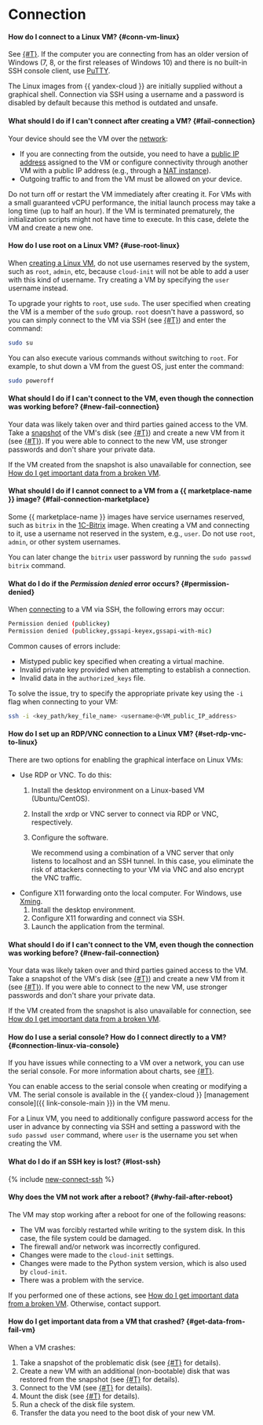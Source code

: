 # Connection


#### How do I connect to a Linux VM? {#conn-vm-linux}

See [{#T}](../../compute/operations/vm-connect/ssh.md). If the computer you are connecting from has an older version of Windows (7, 8, or the first releases of Windows 10) and there is no built-in SSH console client, use [PuTTY](https://www.putty.org/).

The Linux images from {{ yandex-cloud }} are initially supplied without a graphical shell. Connection via SSH using a username and a password is disabled by default because this method is outdated and unsafe.

#### What should I do if I can't connect after creating a VM? {#fail-connection}

Your device should see the VM over the [network](../../vpc/concepts/network.md#network):
* If you are connecting from the outside, you need to have a [public IP address](../../vpc/concepts/address.md#public-addresses) assigned to the VM or configure connectivity through another VM with a public IP address (e.g., through a [NAT instance](../../tutorials/routing/nat-instance.md)).
* Outgoing traffic to and from the VM must be allowed on your device.

Do not turn off or restart the VM immediately after creating it. For VMs with a small guaranteed vCPU performance, the initial launch process may take a long time (up to half an hour). If the VM is terminated prematurely, the initialization scripts might not have time to execute. In this case, delete the VM and create a new one.

#### How do I use root on a Linux VM? {#use-root-linux}

When [creating a Linux VM](../../compute/operations/vm-create/create-linux-vm.md), do not use usernames reserved by the system, such as `root`, `admin`, etc, because `cloud-init` will not be able to add a user with this kind of username. Try creating a VM by specifying the `user` username instead.

To upgrade your rights to `root`, use `sudo`. The user specified when creating the VM is a member of the `sudo` group. `root` doesn't have a password, so you can simply connect to the VM via SSH (see [{#T}](../../compute/operations/vm-connect/ssh.md)) and enter the command:

```bash
sudo su
```

You can also execute various commands without switching to `root`. For example, to shut down a VM from the guest OS, just enter the command:

```bash
sudo poweroff
```

#### What should I do if I can't connect to the VM, even though the connection was working before? {#new-fail-connection}

Your data was likely taken over and third parties gained access to the VM. Take a [snapshot](../../compute/concepts/snapshot.md) of the VM's disk (see [{#T}](../../compute/operations/disk-control/create-snapshot.md)) and create a new VM from it (see [{#T}](../../compute/operations/vm-create/create-from-snapshots.md)). If you were able to connect to the new VM, use stronger passwords and don't share your private data.

If the VM created from the snapshot is also unavailable for connection, see [How do I get important data from a broken VM](#get-data-from-fail-vm).

#### What should I do if I cannot connect to a VM from a {{ marketplace-name }} image? {#fail-connection-marketplace}

Some {{ marketplace-name }} images have service usernames reserved, such as `bitrix` in the [1C-Bitrix](/marketplace/products/yc/bitrix-1c-centos-7) image. When creating a VM and connecting to it, use a username not reserved in the system, e.g., `user`. Do not use `root`, `admin`, or other system usernames.

You can later change the `bitrix` user password by running the `sudo passwd bitrix` command.

#### What do I do if the _Permission denied_ error occurs? {#permission-denied}

When [connecting](../../compute/operations/vm-connect/ssh.md#vm-connect) to a VM via SSH, the following errors may occur:

```bash
Permission denied (publickey)
Permission denied (publickey,gssapi-keyex,gssapi-with-mic)
```

Common causes of errors include:

* Mistyped public key specified when creating a virtual machine.
* Invalid private key provided when attempting to establish a connection.
* Invalid data in the `authorized_keys` file.

To solve the issue, try to specify the appropriate private key using the `-i` flag when connecting to your VM:

```bash
ssh -i <key_path/key_file_name> <username>@<VM_public_IP_address>
```

#### How do I set up an RDP/VNC connection to a Linux VM? {#set-rdp-vnc-to-linux}

There are two options for enabling the graphical interface on Linux VMs:
* Use RDP or VNC. To do this:
   1. Install the desktop environment on a Linux-based VM (Ubuntu/CentOS).
   1. Install the xrdp or VNC server to connect via RDP or VNC, respectively.
   1. Configure the software.

      We recommend using a combination of a VNC server that only listens to localhost and an SSH tunnel. In this case, you eliminate the risk of attackers connecting to your VM via VNC and also encrypt the VNC traffic.
* Configure X11 forwarding onto the local computer. For Windows, use [Xming](https://sourceforge.net/projects/xming/).
   1. Install the desktop environment.
   1. Configure X11 forwarding and connect via SSH.
   1. Launch the application from the terminal.

#### What should I do if I can't connect to the VM, even though the connection was working before? {#new-fail-connection}

Your data was likely taken over and third parties gained access to the VM. Take a snapshot of the VM's disk (see [{#T}](../../compute/operations/disk-control/create-snapshot.md)) and create a new VM from it (see [{#T}](../../compute/operations/vm-create/create-from-snapshots.md)). If you were able to connect to the new VM, use stronger passwords and don't share your private data.

If the VM created from the snapshot is also unavailable for connection, see [How do I get important data from a broken VM](#get-data-from-fail-vm).

#### How do I use a serial console? How do I connect directly to a VM? {#connection-linux-via-console}

If you have issues while connecting to a VM over a network, you can use the serial console. For more information about charts, see [{#T}](../../compute/operations/serial-console/index.md).

You can enable access to the serial console when creating or modifying a VM. The serial console is available in the {{ yandex-cloud }} [management console]({{ link-console-main }}) in the VM menu.

For a Linux VM, you need to additionally configure password access for the user in advance by connecting via SSH and setting a password with the `sudo passwd user` command, where `user` is the username you set when creating the VM.

#### What do I do if an SSH key is lost? {#lost-ssh}

{% include [new-connect-ssh](new-connect-ssh.md) %}

#### Why does the VM not work after a reboot? {#why-fail-after-reboot}

The VM may stop working after a reboot for one of the following reasons:
* The VM was forcibly restarted while writing to the system disk. In this case, the file system could be damaged.
* The firewall and/or network was incorrectly configured.
* Changes were made to the `cloud-init` settings.
* Changes were made to the Python system version, which is also used by `cloud-init`.
* There was a problem with the service.

If you performed one of these actions, see [How do I get important data from a broken VM](#get-data-from-fail-vm). Otherwise, contact support.

#### How do I get important data from a VM that crashed? {#get-data-from-fail-vm}

When a VM crashes:
1. Take a snapshot of the problematic disk (see [{#T}](../../compute/operations/disk-control/create-snapshot.md) for details).
1. Create a new VM with an additional (non-bootable) disk that was restored from the snapshot (see [{#T}](../../compute/operations/vm-create/create-from-snapshots.md) for details).
1. Connect to the VM (see [{#T}](../../compute/operations/index.md#vm-use) for details).
1. Mount the disk (see [{#T}](../../compute/operations/vm-control/vm-attach-disk.md#mount-disk-and-fix-uuid) for details).
1. Run a check of the disk file system.
1. Transfer the data you need to the boot disk of your new VM.
